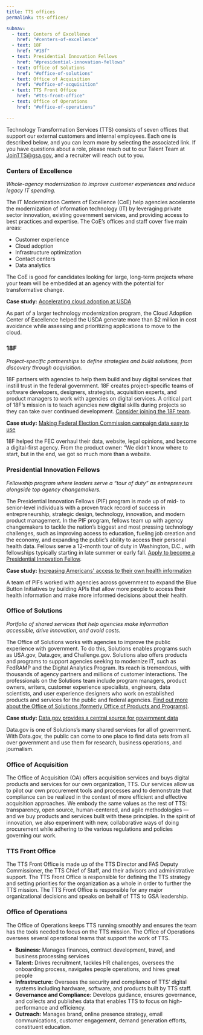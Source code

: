 ```yaml
---
title: TTS offices
permalink: tts-offices/

subnav:
  - text: Centers of Excellence
    href: "#centers-of-excellence"
  - text: 18F
    href: "#18f"
  - text: Presidential Innovation Fellows
    href: "#presidential-innovation-fellows"  
  - text: Office of Solutions
    href: "#office-of-solutions"
  - text: Office of Acquisition
    href: "#office-of-acquisition"
  - text: TTS Front Office
    href: "#tts-front-office"
  - text: Office of Operations
    href: "#office-of-operations"

---
```


Technology Transformation Services (TTS) consists of seven offices that
support our external customers and internal employees. Each one is
described below, and you can learn more by selecting the associated
link. If you have questions about a role, please reach out to our Talent
Team at [JoinTTS@gsa.gov](email:jointts@gsa.gov), and a recruiter will reach out to you.

### Centers of Excellence
*Whole-agency modernization to improve customer experiences and reduce legacy IT spending.*

The IT Modernization Centers of Excellence (CoE) help agencies
accelerate the modernization of information technology (IT) by
leveraging private sector innovation, existing government services, and
providing access to best practices and expertise. The CoE’s offices and
staff cover five main areas:

-   Customer experience
-   Cloud adoption
-   Infrastructure optimization
-   Contact centers
-   Data analytics

The CoE is good for candidates looking for large, long-term projects
where your team will be embedded at an agency with the potential for
transformative change.

**Case study:** [Accelerating cloud adoption at USDA](https://coe.gsa.gov/coe/cloud-adoption.html)

As part of a larger technology modernization program, the Cloud Adoption
Center of Excellence helped the USDA generate more than $2 million in
cost avoidance while assessing and prioritizing applications to move to
the cloud.

### 18F
*Project-specific partnerships to define strategies and build solutions, from discovery through acquisition.*

18F partners with agencies to help them build and buy digital services
that instill trust in the federal government. 18F creates
project-specific teams of software developers, designers, strategists,
acquisition experts, and product managers to work with agencies on
digital services. A critical part of 18F’s mission is to teach agencies
new digital skills during projects so they can take over continued
development. [Consider joining the 18F
team](https://18f.gsa.gov/join).

**Case study:** [Making Federal Election Commission campaign data easy
to use](https://18f.gsa.gov/what-we-deliver/fec-gov/)

18F helped the FEC overhaul their data, website, legal opinions, and
become a digital-first agency. From the product owner: “We didn’t know
where to start, but in the end, we got so much more than a website.

### Presidential Innovation Fellows
*Fellowship program where leaders serve a “tour of duty” as entrepreneurs alongside top agency changemakers.*

The Presidential Innovation Fellows (PIF) program is made up of mid- to
senior-level individuals with a proven track record of success in
entrepreneurship, strategic design, technology, innovation, and modern
product management. In the PIF program, fellows team up with agency
changemakers to tackle the nation’s biggest and most pressing technology
challenges, such as improving access to education, fueling job creation
and the economy, and expanding the public’s ability to access their
personal health data. Fellows serve a 12-month tour of duty in
Washington, D.C., with fellowships typically starting in late summer or
early fall. [Apply to become a Presidential Innovation
Fellow](https://presidentialinnovationfellows.gov/).

**Case study:** [Increasing Americans' access
to their own health information](https://presidentialinnovationfellows.gov/projects/blue-button-initiative.html)

A team of PIFs worked with agencies across government to expand the Blue
Button Initiatives by building APIs that allow more people to access
their health information and make more informed decisions about their
health.

### Office of Solutions
*Portfolio of shared services that help agencies make information accessible, drive innovation, and avoid costs.*

The Office of Solutions works with agencies to improve
the public experience with government. To do this, Solutions enables programs
such as USA.gov, Data.gov, and Challenge.gov. Solutions also offers products and programs to support
agencies seeking to modernize IT, such as FedRAMP and the Digital
Analytics Program. Its reach is tremendous, with thousands of agency
partners and millions of customer interactions. The professionals on the
Solutions team include program managers, product owners, writers, customer
experience specialists, engineers, data scientists, and user experience
designers who work on established products and services for the public
and federal agencies. [Find out more about the Office of Solutions (formerly Office of Products and Programs)](https://handbook.18f.gov/office-of-products-and-programs/).

**Case study:** [Data.gov provides a central source for government
data](https://www.data.gov)

Data.gov is one of Solutions’s many shared services for all of government.
With Data.gov, the public can come to one place to find data sets from
all over government and use them for research, business operations, and
journalism.

### Office of Acquisition

The Office of Acquisition (OA) offers acquisition services and buys
digital products and services for our own organization, TTS. Our
services allow us to pilot our own procurement tools and processes and
to demonstrate that compliance can be realized in the context of more
efficient and effective acquisition approaches. We embody the same
values as the rest of TTS: transparency, open source, human-centered,
and agile methodologies — and we buy products and services built with
these principles. In the spirit of innovation, we also experiment with
new, collaborative ways of doing procurement while adhering to the
various regulations and policies governing our work.

### TTS Front Office

The TTS Front Office is made up of the TTS Director and FAS Deputy
Commissioner, the TTS Chief of Staff, and their advisors and
administrative support. The TTS Front Office is responsible for defining
the TTS strategy and setting priorities for the organization as a whole
in order to further the TTS mission. The TTS Front Office is responsible
for any major organizational decisions and speaks on behalf of TTS to
GSA leadership.

### Office of Operations

The Office of Operations keeps TTS running smoothly and ensures the team
has the tools needed to focus on the TTS mission. The Office of
Operations oversees several operational teams that support the work of
TTS.

-   **Business:** Manages finances, contract development, travel, and business processing services
-   **Talent:** Drives recruitment, tackles HR challenges, oversees the onboarding process, navigates people operations, and hires great people
-   **Infrastructure:** Oversees the security and compliance of TTS’ digital systems including hardware, software, and products built by TTS staff.
-   **Governance and Compliance:** Develops guidance, ensures governance, and collects and publishes data that enables TTS to focus on high-performance and efficiency.
-   **Outreach:** Manages brand, online presence strategy, email communications, customer engagement, demand generation efforts, constituent education.
